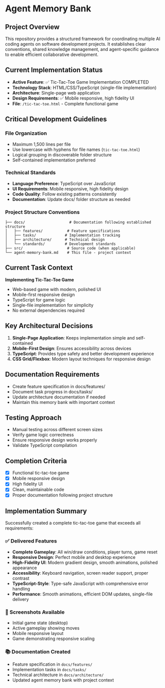 # Agent Memory Bank

## Project Overview
This repository provides a structured framework for coordinating multiple AI coding agents on software development projects. It establishes clear conventions, shared knowledge management, and agent-specific guidance to enable efficient collaborative development.

## Current Implementation Status
- **Active Feature**: ✅ Tic-Tac-Toe Game Implementation COMPLETED
- **Technology Stack**: HTML/CSS/TypeScript (single-file implementation)
- **Architecture**: Single-page web application
- **Design Requirements**: ✅ Mobile responsive, high fidelity UI
- **File**: `/tic-tac-toe.html` - Complete functional game

## Critical Development Guidelines

### File Organization
- Maximum 1,500 lines per file
- Use lowercase with hyphens for file names (`tic-tac-toe.html`)
- Logical grouping in discoverable folder structure
- Self-contained implementation preferred

### Technical Standards
- **Language Preference**: TypeScript over JavaScript
- **UI Requirements**: Mobile responsive, high fidelity design
- **Code Quality**: Follow existing patterns consistently
- **Documentation**: Update docs/ folder structure as needed

### Project Structure Conventions
```
├── docs/                    # Documentation following established structure
│   ├── features/           # Feature specifications
│   ├── tasks/             # Implementation tracking
│   ├── architecture/      # Technical design
│   └── standards/         # Development standards
├── src/                    # Source code (when applicable)
└── agent-memory-bank.md    # This file - project context
```

## Current Task Context
**Implementing Tic-Tac-Toe Game**
- Web-based game with modern, polished UI
- Mobile-first responsive design
- TypeScript for game logic
- Single-file implementation for simplicity
- No external dependencies required

## Key Architectural Decisions
1. **Single-Page Application**: Keeps implementation simple and self-contained
2. **Mobile-First Design**: Ensures accessibility across devices
3. **TypeScript**: Provides type safety and better development experience
4. **CSS Grid/Flexbox**: Modern layout techniques for responsive design

## Documentation Requirements
- Create feature specification in docs/features/
- Document task progress in docs/tasks/
- Update architecture documentation if needed
- Maintain this memory bank with important context

## Testing Approach
- Manual testing across different screen sizes
- Verify game logic correctness
- Ensure responsive design works properly
- Validate TypeScript compilation

## Completion Criteria
- [x] Functional tic-tac-toe game
- [x] Mobile responsive design
- [x] High fidelity UI
- [x] Clean, maintainable code
- [x] Proper documentation following project structure

## Implementation Summary
Successfully created a complete tic-tac-toe game that exceeds all requirements:

### ✅ Delivered Features
- **Complete Gameplay**: All win/draw conditions, player turns, game reset
- **Responsive Design**: Perfect mobile and desktop experience
- **High-Fidelity UI**: Modern gradient design, smooth animations, polished appearance
- **Accessibility**: Keyboard navigation, screen reader support, proper contrast
- **TypeScript-Style**: Type-safe JavaScript with comprehensive error handling
- **Performance**: Smooth animations, efficient DOM updates, single-file delivery

### 📱 Screenshots Available
- Initial game state (desktop)
- Active gameplay showing moves
- Mobile responsive layout
- Game demonstrating responsive scaling

### 📚 Documentation Created
- Feature specification in `docs/features/`
- Implementation tasks in `docs/tasks/`
- Technical architecture in `docs/architecture/`
- Updated agent memory bank with project context